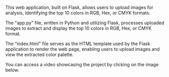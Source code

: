 This web application, built on Flask, allows users to upload images for analysis, identifying the top 10 colors in RGB, Hex, or CMYK formats.

The "app.py" file, written in Python and utilizing Flask, processes uploaded images to extract and display the top 10 colors in RGB, Hex, or CMYK format.

The "index.html" file serves as the HTML template used by the Flask application to render the web page, enabling users to upload images and view the extracted color palette.

You can access a video showcasing the project by clicking on the image below.
